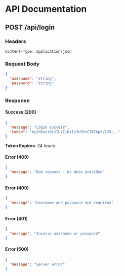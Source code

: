 # API Documentation

## POST /api/login

### Headers
```
Content-Type: application/json
```

### Request Body
```json
{
  "username": "string",
  "password": "string"
}
```

### Response

#### Success (200)
```json
{
  "message": "Login success",
  "token": "eyJhbGciOiJIUzI1NiIsInR5cCI6IkpXVCJ9..."
}
```

**Token Expires**: 24 hours

#### Error (400)
```json
{
  "message": "Bad request - No data provided"
}
```

#### Error (400)
```json
{
  "message": "Username and password are required"
}
```

#### Error (401)
```json
{
  "message": "Invalid username or password"
}
```

#### Error (500)
```json
{
  "message": "Server error"
}
```

